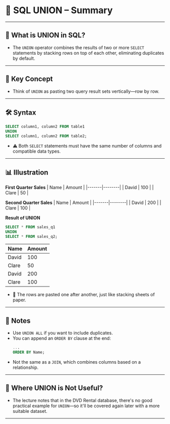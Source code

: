 # 🔗 SQL UNION – Summary

---

## 📌 What is UNION in SQL?

- The `UNION` operator combines the results of two or more `SELECT` statements by stacking rows on top of each other, eliminating duplicates by default.

---

## 🧠 Key Concept

- Think of `UNION` as pasting two query result sets vertically—row by row.

---

## 🛠️ Syntax

```sql
SELECT column1, column2 FROM table1
UNION
SELECT column1, column2 FROM table2;
```
- ⚠️ Both `SELECT` statements must have the same number of columns and compatible data types.

---

## 📊 Illustration

**First Quarter Sales**
| Name  | Amount |
|-------|--------|
| David | 100    |
| Clare | 50     |

**Second Quarter Sales**
| Name  | Amount |
|-------|--------|
| David | 200    |
| Clare | 100    |

**Result of UNION**
```sql
SELECT * FROM sales_q1
UNION
SELECT * FROM sales_q2;
```
| Name  | Amount |
|-------|--------|
| David | 100    |
| Clare | 50     |
| David | 200    |
| Clare | 100    |

- 📝 The rows are pasted one after another, just like stacking sheets of paper.

---

## 🧩 Notes

- Use `UNION ALL` if you want to include duplicates.
- You can append an `ORDER BY` clause at the end:
  ```sql
  ... 
  ORDER BY Name;
  ```
- Not the same as a `JOIN`, which combines columns based on a relationship.

---

## 🧪 Where UNION is Not Useful?

- The lecture notes that in the DVD Rental database, there's no good practical example for `UNION`—so it'll be covered again later with a more suitable dataset.

---